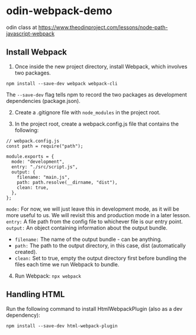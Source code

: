 # odin-webpack-demo
odin class at 
https://www.theodinproject.com/lessons/node-path-javascript-webpack

## Install Webpack

1. Once inside the new project directory, install Webpack, which involves two packages.

```
npm install --save-dev webpack webpack-cli
```

The `--save-dev` flag tells npm to record the two packages as development dependencies (package.json).

2. Create a .gitignore file with `node_modules` in the project root.

3. In the project root, create a webpack.config.js file that contains the following:

```
// webpack.config.js
const path = require("path");

module.exports = {
  mode: "development",
  entry: "./src/script.js",
  output: {
    filename: "main.js",
    path: path.resolve(__dirname, "dist"),
    clean: true,
  },
};
```

`mode:` For now, we will just leave this in development mode, as it will be more useful to us. We will revisit this and production mode in a later lesson.
`entry:` A file path from the config file to whichever file is our entry point.
`output:` An object containing information about the output bundle.
- `filename:` The name of the output bundle - can be anything.
- `path:` The path to the output directory, in this case, dist (automatically created).
- `clean:` Set to true, empty the output directory first before bundling the files each time we run Webpack to bundle.

4. Run Webpack: `npx webpack`

## Handling HTML
Run the following command to install HtmlWebpackPlugin (also as a dev dependency):
```
npm install --save-dev html-webpack-plugin
```